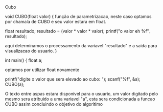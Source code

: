 Cubo


void CUBO(float valor) {
função de parametrizacao, neste caso optamos por chamala de CUBO e seu
valor estara em float.

  float resultado;
  resultado = (valor * valor * valor);
  printf("o valor eh %f", resultado);

  aqui determinamos o processamento da variavel "resultado" e a saida para
  visualizacao do usuario.
}

int main() {
  float a;

 optamos por utilizar float novamente

  printf("digite o valor que sera elevado ao cubo: ");
  scanf("%f", &a);
  CUBO(a);

  O texto entre aspas estara disponivel para o usuario, um valor digitado pelo mesmo sera atribuido a uma variavel "a", esta sera condicionada a funcao CUBO assim concluindo o objetivo do algoritimo









